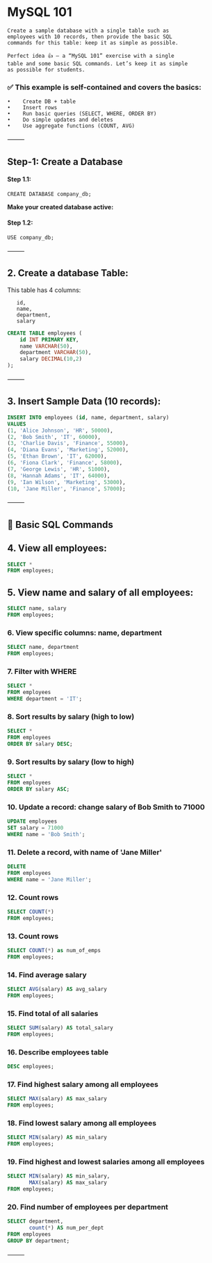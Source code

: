 # MySQL 101

	Create a sample database with a single table such as 
	employees with 10 records, then provide the basic SQL 
	commands for this table: keep it as simple as possible.

	Perfect idea 👍 — a “MySQL 101” exercise with a single 
	table and some basic SQL commands. Let’s keep it as simple 
	as possible for students.

### ✅ This example is self-contained and covers the basics:

    •    Create DB + table
    •    Insert rows
    •    Run basic queries (SELECT, WHERE, ORDER BY)
    •    Do simple updates and deletes
    •    Use aggregate functions (COUNT, AVG)

⸻


## Step-1: Create a Database

#### Step 1.1:

~~~mysql
CREATE DATABASE company_db;
~~~

**Make your created database active:**

#### Step 1.2:

~~~mysql
USE company_db;
~~~

⸻

## 2. Create a database Table:

This table has 4 columns:

       id,
       name,
       department,
       salary


~~~sql
CREATE TABLE employees (
    id INT PRIMARY KEY,
    name VARCHAR(50),
    department VARCHAR(50),
    salary DECIMAL(10,2)
);
~~~


⸻

## 3. Insert Sample Data (10 records):

~~~sql
INSERT INTO employees (id, name, department, salary) 
VALUES
(1, 'Alice Johnson', 'HR', 50000),
(2, 'Bob Smith', 'IT', 60000),
(3, 'Charlie Davis', 'Finance', 55000),
(4, 'Diana Evans', 'Marketing', 52000),
(5, 'Ethan Brown', 'IT', 62000),
(6, 'Fiona Clark', 'Finance', 58000),
(7, 'George Lewis', 'HR', 51000),
(8, 'Hannah Adams', 'IT', 64000),
(9, 'Ian Wilson', 'Marketing', 53000),
(10, 'Jane Miller', 'Finance', 57000);
~~~

⸻

## 🔑 Basic SQL Commands

## 4. View all employees:

~~~sql
SELECT * 
FROM employees;
~~~

## 5. View name and salary of all employees:

~~~sql
SELECT name, salary 
FROM employees;
~~~

### 6. View specific columns: name, department

~~~sql
SELECT name, department 
FROM employees;
~~~

### 7. Filter with WHERE

~~~sql
SELECT * 
FROM employees
WHERE department = 'IT';
~~~

### 8. Sort results by salary (high to low)

~~~sql
SELECT * 
FROM employees
ORDER BY salary DESC;
~~~

### 9. Sort results by salary (low to high)

~~~sql
SELECT * 
FROM employees
ORDER BY salary ASC;
~~~

### 10. Update a record: change salary of Bob Smith to 71000

~~~sql
UPDATE employees
SET salary = 71000
WHERE name = 'Bob Smith';
~~~


### 11. Delete a record, with name of 'Jane Miller'

~~~sql
DELETE 
FROM employees
WHERE name = 'Jane Miller';
~~~

### 12. Count rows

~~~sql
SELECT COUNT(*) 
FROM employees;
~~~

### 13. Count rows

~~~sql
SELECT COUNT(*) as num_of_emps
FROM employees;
~~~

### 14. Find average salary

~~~sql
SELECT AVG(salary) AS avg_salary
FROM employees;
~~~

### 15. Find total of all salaries

~~~sql
SELECT SUM(salary) AS total_salary
FROM employees;
~~~

### 16. Describe employees table
~~~sql
DESC employees;
~~~

### 17. Find highest salary among all employees

~~~sql
SELECT MAX(salary) AS max_salary
FROM employees;
~~~

### 18. Find lowest salary among all employees

~~~sql
SELECT MIN(salary) AS min_salary
FROM employees;
~~~

### 19. Find highest and lowest salaries among all employees

~~~sql
SELECT MIN(salary) AS min_salary,
       MAX(salary) AS max_salary
FROM employees;
~~~

### 20. Find number of employees per department

~~~sql
SELECT department, 
       count(*) AS num_per_dept
FROM employees
GROUP BY department;
~~~

⸻


